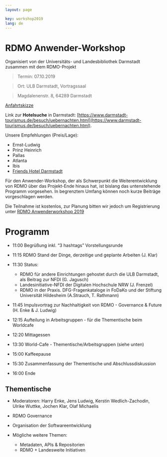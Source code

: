 ```yaml
---
layout: page

key: workshop2019
lang: de
---
```


RDMO Anwender-Workshop 
=========

Organisiert von der Universitäts- und Landesbibliothek Darmstadt zusammen mit dem RDMO-Projekt 

> Termin:   07.10.2019

> Ort: ULB Darmstadt, Vortragssaal

> Magdalenenstr. 8,  64289 Darmstadt


[Anfahrtskizze](https://www.ulb.tu-darmstadt.de/kontakt/lage/orientierung_1.de.jsp)

Link zur **Hotelsuche** in Darmstadt: [https://www.darmstadt-tourismus.de/besuch/uebernachten.html](https://www.darmstadt-tourismus.de/besuch/uebernachten.html).

Unsere Empfehlungen (Preis/Lage):
- Ernst-Ludwig
- Prinz Heinrich
- Pallas
- Atlanta
- Ibis
- [Friends Hotel Darmstadt](http://darmstadt.hotelfriends.de/)

Für den Anwender-Workshop, der als Schwerpunkt die Weiterentwicklung von RDMO über das Projekt-Ende hinaus hat, ist bislang das untenstehende Programm vorgesehen. In begrenztem Umfang können noch kurze Beiträge vorgeschlagen werden. 

Die Teilnahme ist kostenlos, zur Planung bitten wir jedoch um Registrierung unter 
[RDMO Anwenderworkshop 2019](https://meetings.aip.de/rdmo/meetings/2019/registration/register)


Programm
========

- 11:00  Begrüßung inkl. “3 hashtags” Vorstellungsrunde
- 11:15  RDMO Stand der Dinge, derzeitige und geplante Arbeiten (J. Klar)
- 11:30  Status: 

	- RDMO für andere Einrichtungen gehostet durch die ULB Darmstadt, als Beitrag zur NFDI (G. Jagusch)
	- Landesinitiative-NFDI der Digitalen Hochschule NRW (J. Frenzel)
	- RDMO in der Praxis. DFG-Fragenkataloge in FoDaKo und der Stiftung Universität Hildesheim (A.Strauch, T. Rathmann)
	
- 11:45  Impulsvortrag zur Nachhaltigkeit von RDMO - Governance & Future (H. Enke & J. Ludwig)
- 12:15  Aufteilung in Arbeitsgruppen - für die Thementische beim Worldcafe 
- 12:20  Mittagessen
- 13:30  World-Cafe - Thementische/Arbeitsgruppen (siehe unten)
- 15:00  Kaffeepause
- 15:30  Zusammenfassung der Thementische und Abschlussdiskussion
- 16:00  Ende


Thementische
------------

- Moderatoren: Harry Enke, Jens Ludwig, Kerstin Wedlich-Zachodin, Ulrike Wuttke, Jochen Klar, Olaf Michaelis

- RDMO Governance 
- Organisation der Softwareentwicklung
- Mögliche weitere Themen:     

	- Metadaten, APIs & Repositorien
	- RDMO + Landesweite Initiativen

